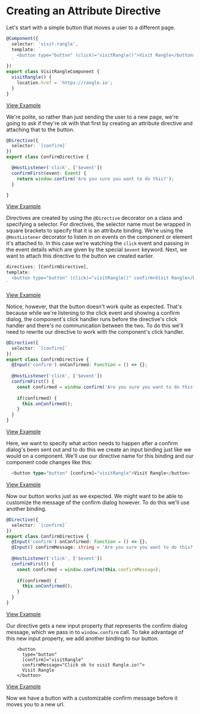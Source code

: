 # Creating an Attribute Directive

Let's start with a simple button that moves a user to a different page.

```typescript
@Component({
  selector: 'visit-rangle',
  template: `
    <button type="button" (click)="visitRangle()">Visit Rangle</button>
  `
})
export class VisitRangleComponent {
  visitRangle() {
    location.href = 'https://rangle.io';
  }
}
```

[View Example](https://plnkr.co/edit/DqYEKwpfYulw6abPB6Jx?p=preview)

We're polite, so rather than just sending the user to a new page, we're going to ask if they're ok with that first by creating an attribute directive and attaching that to the button.


```typescript
@Directive({
  selector: `[confirm]`
})
export class ConfirmDirective {

  @HostListener('click', ['$event'])
  confirmFirst(event: Event) {
    return window.confirm('Are you sure you want to do this?');
  }

}
```
[View Example](https://plnkr.co/edit/4VyJpBhIrSXBCK87inLU?p=preview)

Directives are created by using the `@Directive` decorator on a class and specifying a selector. For directives, the selector name must be wrapped in square brackets to specify that it is an attribute binding. We're using the `@HostListener` decorator to listen in on events on the component or element it's attached to. In this case we're watching the `click` event and passing in the event details which are given by the special `$event` keyword. Next, we want to attach this directive to the button we created earlier.

```typescript
directives: [ConfirmDirective],
template: `
  <button type="button" (click)="visitRangle()" confirm>Visit Rangle</button>
`
```

[View Example](https://plnkr.co/edit/4VyJpBhIrSXBCK87inLU?p=preview)

Notice, however, that the button doesn't work quite as expected. That's because while we're listening to the click event and showing a confirm dialog, the component's click handler runs before the directive's click handler and there's no communication between the two. To do this we'll need to rewrite our directive to work with the component's click handler.

```typescript
@Directive({
  selector: `[confirm]`
})
export class ConfirmDirective {
  @Input('confirm') onConfirmed: Function = () => {};
  
  @HostListener('click', ['$event'])
  confirmFirst() {
    const confirmed = window.confirm('Are you sure you want to do this?');
    
    if(confirmed) {
      this.onConfirmed();
    }
  }
}
```
[View Example](https://plnkr.co/edit/ST97sVQ6ekufkRLy7u86?p=preview)

Here, we want to specify what action needs to happen after a confirm dialog's been sent out and to do this we create an input binding just like we would on a component. We'll use our directive name for this binding and our component code changes like this:

```typescript
  <button type="button" [confirm]="visitRangle">Visit Rangle</button>
```
[View Example](https://plnkr.co/edit/ST97sVQ6ekufkRLy7u86?p=preview)


Now our button works just as we expected. We might want to be able to customize the message of the confirm dialog however. To do this we'll use another binding.

```typescript
@Directive({
  selector: `[confirm]`
})
export class ConfirmDirective {
  @Input('confirm') onConfirmed: Function = () => {};
  @Input() confirmMessage: string = 'Are you sure you want to do this?';
  
  @HostListener('click', ['$event'])
  confirmFirst() {
    const confirmed = window.confirm(this.confirmMessage);
    
    if(confirmed) {
      this.onConfirmed();
    }
  }
}
```
[View Example](https://plnkr.co/edit/CSlDTcqeRUXh3I05uglK?p=preview)

Our directive gets a new input property that represents the confirm dialog message, which we pass in to `window.confirm` call. To take advantage of this new input property, we add another binding to our button.

```
    <button 
      type="button" 
      [confirm]="visitRangle" 
      confirmMessage="Click ok to visit Rangle.io!">
      Visit Rangle
    </button>
```

[View Example](https://plnkr.co/edit/CSlDTcqeRUXh3I05uglK?p=preview)

Now we have a button with a customizable confirm message before it moves you to a new url.